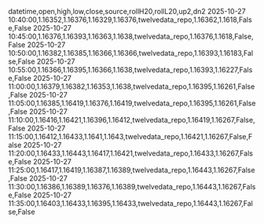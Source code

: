 datetime,open,high,low,close,source,rollH20,rollL20,up2,dn2
2025-10-27 10:40:00,1.16352,1.16376,1.16329,1.16376,twelvedata_repo,1.16362,1.1618,False,False
2025-10-27 10:45:00,1.16376,1.16393,1.16363,1.1638,twelvedata_repo,1.16376,1.1618,False,False
2025-10-27 10:50:00,1.16382,1.16385,1.16366,1.16366,twelvedata_repo,1.16393,1.16183,False,False
2025-10-27 10:55:00,1.16366,1.16395,1.16366,1.1638,twelvedata_repo,1.16393,1.16227,False,False
2025-10-27 11:00:00,1.16379,1.16382,1.16353,1.1638,twelvedata_repo,1.16395,1.16261,False,False
2025-10-27 11:05:00,1.16385,1.16419,1.16376,1.16419,twelvedata_repo,1.16395,1.16261,False,False
2025-10-27 11:10:00,1.16416,1.16421,1.16396,1.16412,twelvedata_repo,1.16419,1.16267,False,False
2025-10-27 11:15:00,1.16412,1.16433,1.1641,1.1643,twelvedata_repo,1.16421,1.16267,False,False
2025-10-27 11:20:00,1.16433,1.16443,1.16417,1.16421,twelvedata_repo,1.16433,1.16267,False,False
2025-10-27 11:25:00,1.16417,1.16419,1.16387,1.16389,twelvedata_repo,1.16443,1.16267,False,False
2025-10-27 11:30:00,1.16386,1.16389,1.16376,1.16389,twelvedata_repo,1.16443,1.16267,False,False
2025-10-27 11:35:00,1.16403,1.16433,1.16395,1.16433,twelvedata_repo,1.16443,1.16267,False,False
